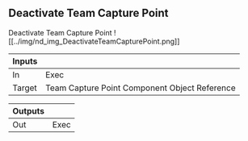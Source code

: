 ## Deactivate Team Capture Point
Deactivate Team Capture Point
![[../img/nd_img_DeactivateTeamCapturePoint.png]]

|Inputs||
|--|--|
| In | Exec |
| Target | Team Capture Point Component Object Reference |

|Outputs||
|--|--|
| Out | Exec |
